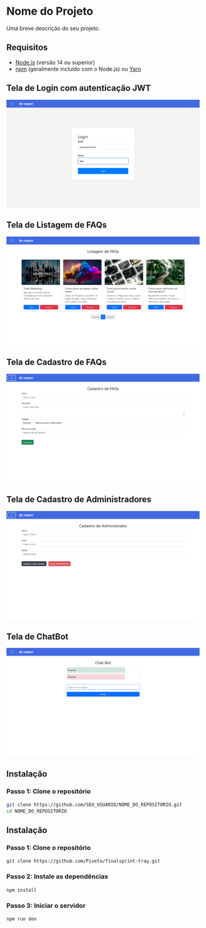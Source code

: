 # Nome do Projeto

Uma breve descrição do seu projeto.

## Requisitos

- [Node.js](https://nodejs.org/) (versão 14 ou superior)
- [npm](https://www.npmjs.com/) (geralmente incluído com o Node.js) ou [Yarn](https://yarnpkg.com/)

## Tela de Login com autenticação JWT

![Tela de Login](images/login.png)

## Tela de Listagem de FAQs

![Tela de Listagem de FAQs](images/ListagemFAQ.png)

## Tela de Cadastro de FAQs

![Tela de Cadastro de FAQs](images/CadastroFAQ.png)

## Tela de Cadastro de Administradores

![Tela de Cadastro de Administradores](images/CadastroAdmin.png)

## Tela de ChatBot

![Tela de ChatBot](images/ChatBot.png)

## Instalação

### Passo 1: Clone o repositório

```bash
git clone https://github.com/SEU_USUARIO/NOME_DO_REPOSITORIO.git
cd NOME_DO_REPOSITORIO
```

## Instalação

### Passo 1: Clone o repositório
```base
git clone https://github.com/Piveto/finalsprint-tray.git
```

### Passo 2: Instale as dependências
```base
npm install
```

### Passo 3: Iniciar o servidor
```base
npm run dev
```